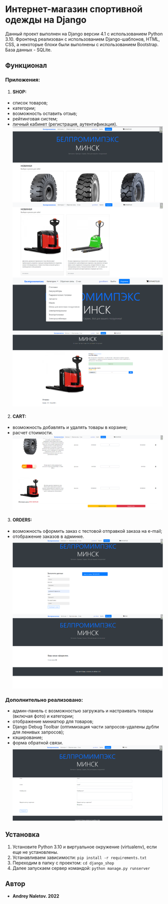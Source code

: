 # Интернет-магазин спортивной одежды на Django

Данный проект выполнен на Django версии 4.1 с использованием Python 3.10. Фронтенд реализован с использованием Django-шаблонов, HTML, CSS, а некоторые блоки были выполнены с использованием Bootstrap. База данных - SQLite.

## Функционал

### Приложения:

1) #### SHOP: 
- список товаров;
- категории;
- возможность оставить отзыв;
- рейтинговая систем;
- личный кабинет (регистрация, аутентификация).
![pic](./screenshots/main_1.png)
![pic](./screenshots/main_2.png)
![pic](./screenshots/categories1.png)
![pic](./screenshots/product.png)

2) #### CART:
- возможность добавлять и удалять товары в корзине;
- расчет стоимости.
![pic](./screenshots/cart1.png)


3) #### ORDERS:
- возможность оформить заказ с тестовой отправкой заказа на e-mail;
- отображение заказов в админке.
![pic](./screenshots/cart_form1.png)
![pic](./screenshots/succes_order1.png)

### Дополнительно реализовано: 
- админ-панель с возможностью загружать и настраивать товары (включая фото) и категории;
- отображение миниатюр для товаров;
- Django Debug Toolbar (оптимизация части запросов-удалены дубли для ленивых запросов);
- кэширование;
- форма обратной связи.
![pic](./screenshots/feedback_form1.png)
## Установка

1) Установите Python 3.10 и виртуальное окружение (virtualenv), если еще не установлены.
2) Устанавливаем зависимости: ``` pip install -r requirements.txt ```
3) Переходим в папку с проектом: ``` cd django_shop ```
4) Далее запускаем сервер командой: ``` python manage.py runserver ```


## Автор

* **Andrey Naletov. 2022**

